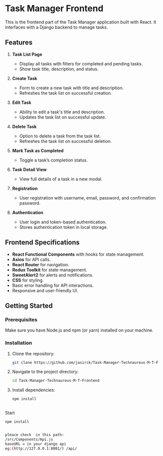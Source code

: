 # Task Manager Frontend

This is the frontend part of the Task Manager application built with React. It interfaces with a Django backend to manage tasks.

## Features

1. **Task List Page**
   - Display all tasks with filters for completed and pending tasks.
   - Show task title, description, and status.

2. **Create Task**
   - Form to create a new task with title and description.
   - Refreshes the task list on successful creation.

3. **Edit Task**
   - Ability to edit a task's title and description.
   - Updates the task list on successful update.

4. **Delete Task**
   - Option to delete a task from the task list.
   - Refreshes the task list on successful deletion.

5. **Mark Task as Completed**
   - Toggle a task’s completion status.

6. **Task Detail View**
   - View full details of a task in a new  modal.

7. **Registration**
   - User registration with username, email, password, and confirmation password.

8. **Authentication**
   - User login and token-based authentication.
   - Stores authentication token in local storage.

## Frontend Specifications

- **React Functional Components** with hooks for state management.
- **Axios** for API calls.
- **React Router** for navigation.
- **Redux Toolkit** for state management.
- **SweetAlert2** for alerts and notifications.
- **CSS** for styling.
- Basic error handling for API interactions.
- Responsive and user-friendly UI.

## Getting Started

### Prerequisites

Make sure you have Node.js and npm (or yarn) installed on your machine.

### Installation

1. Clone the repository:
   ```bash
   git clone https://github.com/jasirck/Task-Manager-Technaureus-M-T-Frontend.git

2. Navigate to the project directory:
   ```bash
   cd Task-Manager-Technaureus-M-T-Frontend

3. Install dependencies:
   ```bash
   npm install
 
 Start
   ```bash
   npm install


pleace check  in this path:
   /src/Components/Api.js
   baseURL = in your django api 
   eg:(http://127.0.0.1:8001/) /api/
